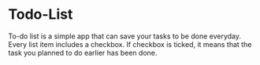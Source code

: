# Todo-List
To-do list is a simple app that can save your tasks to be done everyday. Every list item includes a checkbox. If checkbox is ticked, it means that the task you planned to do earlier has been done.



